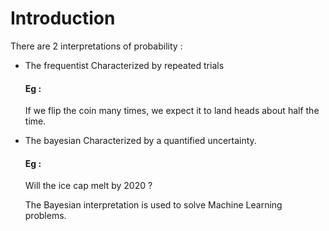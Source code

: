 
# Introduction

There are 2 interpretations of probability :

- The frequentist
  Characterized by repeated trials
  
  #### Eg :
  
  If we flip the coin many times, we expect it to land heads about half the time.

- The bayesian
  Characterized by a quantified uncertainty.
  
  #### Eg :
  
  Will the ice cap melt by 2020 ?
  
  The Bayesian interpretation is used to solve Machine Learning problems.
